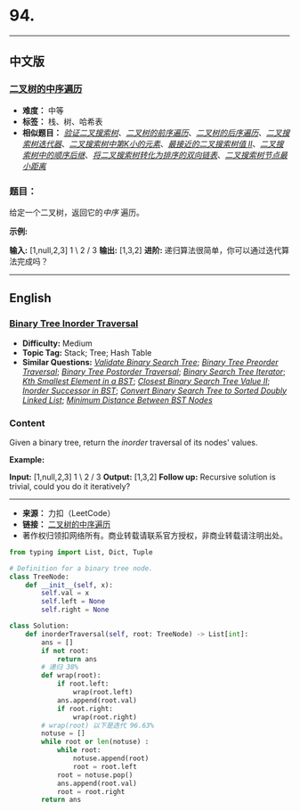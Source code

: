 # **94.**

------

## **中文版**
### [**二叉树的中序遍历**](https://leetcode-cn.com/problems/binary-tree-inorder-traversal/)

- **难度：** 中等
- **标签：** 栈、树、哈希表
- **相似题目：** [*验证二叉搜索树*](https://leetcode-cn.com/problems/validate-binary-search-tree/)、[*二叉树的前序遍历*](https://leetcode-cn.com/problems/binary-tree-preorder-traversal/)、[*二叉树的后序遍历*](https://leetcode-cn.com/problems/binary-tree-postorder-traversal/)、[*二叉搜索树迭代器*](https://leetcode-cn.com/problems/binary-search-tree-iterator/)、[*二叉搜索树中第K小的元素*](https://leetcode-cn.com/problems/kth-smallest-element-in-a-bst/)、[*最接近的二叉搜索树值 II*](https://leetcode-cn.com/problems/closest-binary-search-tree-value-ii/)、[*二叉搜索树中的顺序后继*](https://leetcode-cn.com/problems/inorder-successor-in-bst/)、[*将二叉搜索树转化为排序的双向链表*](https://leetcode-cn.com/problems/convert-binary-search-tree-to-sorted-doubly-linked-list/)、[*二叉搜索树节点最小距离*](https://leetcode-cn.com/problems/minimum-distance-between-bst-nodes/)


### **题目：**

给定一个二叉树，返回它的*中序* 遍历。

 **示例:**

 **输入:** \[1,null,2,3\] 1 \ 2 / 3 **输出:** \[1,3,2\] **进阶:** 递归算法很简单，你可以通过迭代算法完成吗？

 


------


## **English**
### [**Binary Tree Inorder Traversal**](https://leetcode-cn.com/problems/binary-tree-inorder-traversal/)

- **Difficulty:** Medium
- **Topic Tag:** Stack; Tree; Hash Table
- **Similar Questions:** [*Validate Binary Search Tree*](https://leetcode-cn.com/problems/validate-binary-search-tree/); [*Binary Tree Preorder Traversal*](https://leetcode-cn.com/problems/binary-tree-preorder-traversal/); [*Binary Tree Postorder Traversal*](https://leetcode-cn.com/problems/binary-tree-postorder-traversal/); [*Binary Search Tree Iterator*](https://leetcode-cn.com/problems/binary-search-tree-iterator/); [*Kth Smallest Element in a BST*](https://leetcode-cn.com/problems/kth-smallest-element-in-a-bst/); [*Closest Binary Search Tree Value II*](https://leetcode-cn.com/problems/closest-binary-search-tree-value-ii/); [*Inorder Successor in BST*](https://leetcode-cn.com/problems/inorder-successor-in-bst/); [*Convert Binary Search Tree to Sorted Doubly Linked List*](https://leetcode-cn.com/problems/convert-binary-search-tree-to-sorted-doubly-linked-list/); [*Minimum Distance Between BST Nodes*](https://leetcode-cn.com/problems/minimum-distance-between-bst-nodes/)

### **Content**

Given a binary tree, return the *inorder* traversal of its nodes' values.

 **Example:**

  **Input:** \[1,null,2,3\] 1 \ 2 / 3 **Output:** \[1,3,2\] **Follow up:** Recursive solution is trivial, could you do it iteratively?

 


------


- **来源：** 力扣（LeetCode）
- **链接：** [二叉树的中序遍历](https://leetcode-cn.com/problems/binary-tree-inorder-traversal/)
- 著作权归领扣网络所有。商业转载请联系官方授权，非商业转载请注明出处。



```python
from typing import List, Dict, Tuple

# Definition for a binary tree node.
class TreeNode:
    def __init__(self, x):
        self.val = x
        self.left = None
        self.right = None

class Solution:
    def inorderTraversal(self, root: TreeNode) -> List[int]:
        ans = []
        if not root:
            return ans
        # 递归 38%
        def wrap(root):
            if root.left:
                wrap(root.left)
            ans.append(root.val)
            if root.right:
                wrap(root.right)
        # wrap(root) 以下是迭代 96.63%
        notuse = []
        while root or len(notuse) :
            while root:
                notuse.append(root)
                root = root.left
            root = notuse.pop()
            ans.append(root.val)
            root = root.right
        return ans 
```


